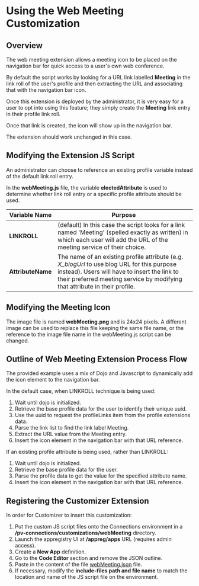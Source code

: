 # Using the Web Meeting Customization

## Overview
The web meeting extension allows a meeting icon to be placed on the navigation bar for quick access to a user's own web conference.

By default the script works by looking for a URL link labelled **Meeting** in the link roll of the user's profile and then extracting the URL and associating that with the navigation bar icon.

Once this extension is deployed by the administrator, it is very easy for a user to opt into using this feature; they simply create the **Meeting** link entry in their profile link roll.

Once that link is created, the icon will show up in the navigation bar.

The extension should work unchanged in this case.

## Modifying the Extension JS Script
An administrator can choose to reference an existing profile variable instead of the default link roll entry.

In the **webMeeting.js** file, the variable **electedAttribute** is used to determine whether link roll entry or a specific profile attribute should be used.

Variable Name | Purpose
------------- | -------
**LINKROLL** | (default) In this case the script looks for a link named 'Meeting' (spelled exactly as written) in which each user will add the URL of the meeting service of their choice.
**AttributeName** | The name of an existing profile attribute (e.g. *X_blogUrl* to use blog URL for this purpose instead). Users will have to insert the link to their preferred meeting service by modifying that attribute in their profile.

## Modifying the Meeting Icon
The image file is named **webMeeting.png** and is 24x24 pixels. A different image can be used to replace this file keeping the same file name, or the reference to the image file name in the webMeeting.js script can be changed.

## Outline of Web Meeting Extension Process Flow
The provided example uses a mix of Dojo and Javascript to dynamically add the icon element to the navigation bar.

In the default case, when LINKROLL technique is being used:
1. Wait until dojo is initialized.
2. Retrieve the base profile data for the user to identify their unique uuid.
3. Use the uuid to request the profileLinks item from the profile extensions data.
4. Parse the link list to find the link label Meeting.
5. Extract the URL value from the Meeting entry.
6. Insert the icon element in the navigation bar with that URL reference.

If an existing profile attribute is being used, rather than LINKROLL:
1. Wait until dojo is initialized.
2. Retrieve the base profile data for the user.
3. Parse the profile data to get the value for the specified attribute name.
4. Insert the icon element in the navigation bar with that URL reference.


## Registering the Customizer Extension
In order for Customizer to insert this customization:

1. Put the custom JS script files onto the Connections environment in a **/pv-connections/customizations/webMeeting** directory.
2. Launch the appregistry UI at **/appreg/apps** URL (requires admin access).
3. Create a **New App** definition.
4. Go to the **Code Editor** section and remove the JSON outline.
5. Paste in the content of the file [webMeeting.json](./webMeeting.json) file.
6. If necessary, modify the **include-files path and file name** to match the location and name of the JS script file on the environment.
